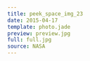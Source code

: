 ```yaml
---
title: peek_space_img_23
date: 2015-04-17
template: photo.jade
preview: preview.jpg
full: full.jpg
source: NASA
---
```

